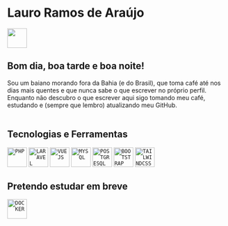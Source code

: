 # Lauro Ramos de Araújo

<div display="inline-block">
 
<a href="https://www.linkedin.com/in/rasdeas/">
 <img src="https://cdn.jsdelivr.net/gh/devicons/devicon/icons/linkedin/linkedin-original.svg" height="45px"/>
</a>
 
</div>

## Bom dia, boa tarde e boa noite!
Sou um baiano morando fora da Bahia (e do Brasil), que toma café até nos dias mais quentes e que nunca sabe o que escrever no próprio perfil. <br>
Enquanto não descubro o que escrever aqui sigo tomando meu café, estudando e (sempre que lembro) atualizando meu GitHub. <br>
<br>


## Tecnologias e Ferramentas
<code><img src="https://cdn.jsdelivr.net/gh/devicons/devicon@latest/icons/php/php-original.svg" title="PHP" height="45px"/></code>
<code><img src="https://cdn.jsdelivr.net/gh/devicons/devicon@latest/icons/laravel/laravel-original.svg" title="LARAVEL" height="45px"/></code>
<code><img src="hhttps://cdn.jsdelivr.net/gh/devicons/devicon@latest/icons/vuejs/vuejs-original.svg" title="VUEJS" height="45px"/></code>
<code><img src="https://cdn.jsdelivr.net/gh/devicons/devicon@latest/icons/mysql/mysql-original.svg" title="MYSQL" height="45px"/></code>
<code><img src="https://cdn.jsdelivr.net/gh/devicons/devicon@latest/icons/postgresql/postgresql-plain.svg" title="POSTGRESQL" height="45px"/></code>
<code><img src="https://cdn.jsdelivr.net/gh/devicons/devicon@latest/icons/bootstrap/bootstrap-original.svg" title="BOOTSTRAP" height="45px"/></code>
<code><img src="https://cdn.jsdelivr.net/gh/devicons/devicon@latest/icons/tailwindcss/tailwindcss-original.svg" title="TAILWINDCSS" height="45px"/></code>

## Pretendo estudar em breve
<code><img src="https://cdn.jsdelivr.net/gh/devicons/devicon@latest/icons/docker/docker-original.svg" title="DOCKER" height="45px"/></code>

<br>
